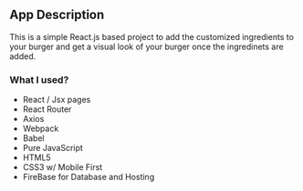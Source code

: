 ## App Description

This is a simple React.js based project to add the customized ingredients to your burger and get a visual look of your burger once the ingredinets are added. 

### What I used?

- React / Jsx pages
- React Router
- Axios
- Webpack
- Babel
- Pure JavaScript
- HTML5
- CSS3 w/ Mobile First
- FireBase for Database and Hosting
